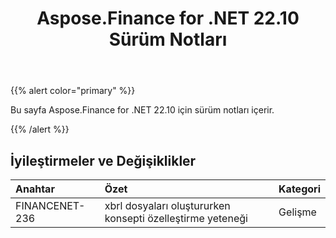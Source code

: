﻿---
title: Aspose.Finance for .NET 22.10 Sürüm Notları
type: docs
weight: 17
url: /tr/net/aspose-finance-for-net-22-10-release-notes/
---
{{% alert color="primary" %}}

Bu sayfa Aspose.Finance for .NET 22.10 için sürüm notları içerir.

{{% /alert %}}

## **İyileştirmeler ve Değişiklikler**

|**Anahtar**|**Özet**|**Kategori**|
|:- |:- |:- |
|FINANCENET-236| xbrl dosyaları oluştururken konsepti özelleştirme yeteneği|Gelişme|
